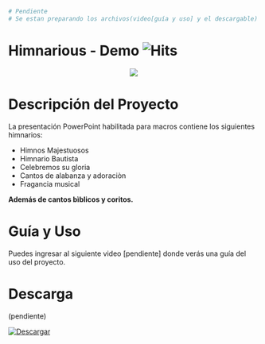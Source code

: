 ```bash
# Pendiente
# Se estan preparando los archivos(video[guía y uso] y el descargable)
```
# Himnarious - Demo ![Hits](https://hitcounter.pythonanywhere.com/count/tag.svg?url=https%3A%2F%2Fgithub.com%2FKeyCuevasMelgarejo%2FHIMNARIOUS___PREVIEW)
<p align="center"> 
    <img src="/Demo.gif"/>
</p>

# Descripción del Proyecto
La presentación PowerPoint habilitada para macros contiene los siguientes himnarios:
- Himnos Majestuosos
- Himnario Bautista
- Celebremos su gloria
- Cantos de alabanza y adoraciòn
- Fragancia musical

**Además de cantos bìblicos y coritos.**

# Guía y Uso
Puedes ingresar al siguiente video [pendiente] donde verás una guía del uso del proyecto.

# Descarga
(pendiente)

<a href="">
    <img alt="Descargar" title="Descargar HIMNARIOUS" src="https://shields.io/badge/-DESCARGA%20PARA%20WINDOWS-blue.svg?&style=for-the-badge&logo=windows&logoColor=white"/>
</a>
